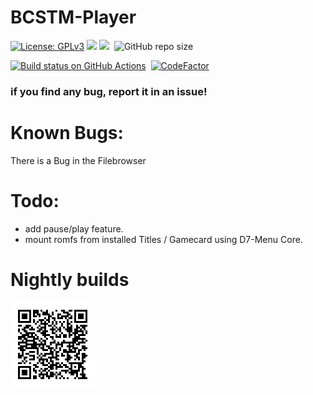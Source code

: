 # BCSTM-Player 

<a href="https://github.com/NPI-D7/BCSTM-Player/blob/main/LICENSE"> <img height="22" src="https://img.shields.io/badge/License-GPLv3-informational.svg?style=for-the-badge" alt="License: GPLv3"></a> <img height="22" src="https://img.shields.io/github/downloads/NPI-D7/BCSTM-Player/total.svg?style=for-the-badge"> <a href="https://github.com/NPI-D7/BCSTM-Player/releases"><img height="22" src="https://img.shields.io/github/tag/NPI-D7/BCSTM-Player.svg?style=for-the-badge"/></a>&nbsp;
<img alt="GitHub repo size" src="https://img.shields.io/github/repo-size/NPI-D7/BCSTM-Player?style=for-the-badge" height="22">

<a href="https://github.com/NPI-D7/BCSTM-Player/actions?query=workflow%3A%22Build+BCSTM-Player%22">
   <img src="https://img.shields.io/github/workflow/status/NPI-D7/BCSTM-Player/Build%20BCSTM-Player.svg?logo=github&style=for-the-badge" height="22" alt="Build status on GitHub Actions"></a>&nbsp;
<a href="https://www.codefactor.io/repository/github/npi-d7/bcstm-player"><img src="https://www.codefactor.io/repository/github/npi-d7/bcstm-player/badge?logo=github&style=for-the-badge" alt="CodeFactor" height="22"/></a>
 


 ### if you find any bug, report it in an issue!
# Known Bugs:
There is a Bug in the Filebrowser

# Todo:
- add pause/play feature.
- mount romfs from installed Titles / Gamecard using D7-Menu Core.

# Nightly builds




<img src="https://raw.githubusercontent.com/NPI-D7/nightlys/master/builds/BCSTM-Player/BCSTM-Player.png">
